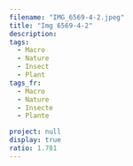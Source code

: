 ```yaml
---
filename: "IMG_6569-4-2.jpeg"
title: "Img 6569-4-2"
description:
tags:
  - Macro
  - Nature
  - Insect
  - Plant
tags_fr:
  - Macro
  - Nature
  - Insecte
  - Plante

project: null
display: true
ratio: 1.781
---
```

